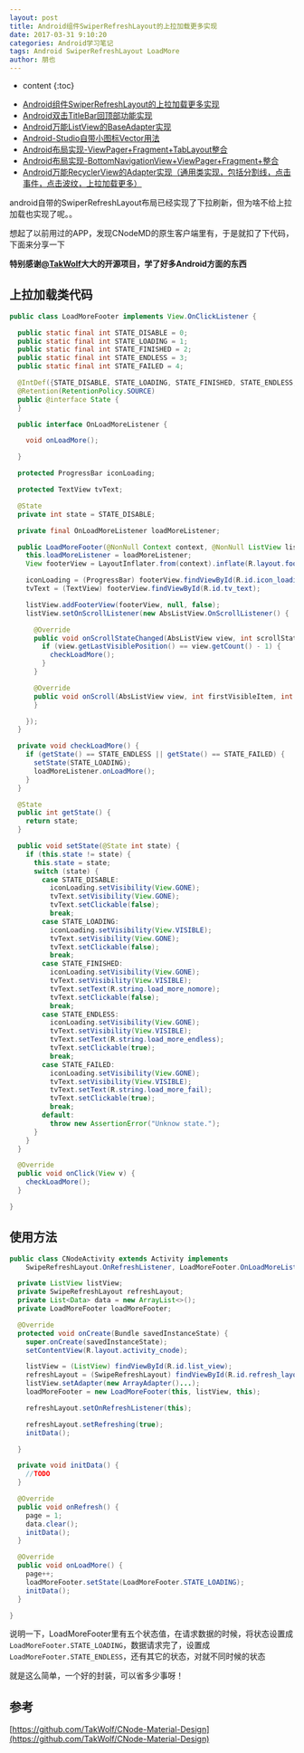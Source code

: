 ```yaml
---
layout: post
title: Android组件SwiperRefreshLayout的上拉加载更多实现
date: 2017-03-31 9:10:20
categories: Android学习笔记
tags: Android SwiperRefreshLayout LoadMore
author: 朋也
---
```


* content
{:toc}

- [Android组件SwiperRefreshLayout的上拉加载更多实现](https://tomoya92.github.io/2017/03/31/android-swiperrefreshlayout-loadmore/)
- [Android双击TitleBar回顶部功能实现](https://tomoya92.github.io/2017/03/31/android-doubleclick-backtotop/)
- [Android万能ListView的BaseAdapter实现](https://tomoya92.github.io/2017/03/31/android-listview-adapter/)
- [Android-Studio自带小图标Vector用法](https://tomoya92.github.io/2017/04/05/android-vector/)
- [Android布局实现-ViewPager+Fragment+TabLayout整合](https://tomoya92.github.io/2017/04/05/android-viewpager-fragment-tablayout/)
- [Android布局实现-BottomNavigationView+ViewPager+Fragment+整合](https://tomoya92.github.io/2017/04/05/android-bottomnavigationview-viewpager-fragment/)
- [Android万能RecyclerView的Adapter实现（通用类实现，包括分割线，点击事件，点击波纹，上拉加载更多）](https://tomoya92.github.io/2017/04/10/android-recyclerview-adapter/)

android自带的SwiperRefreshLayout布局已经实现了下拉刷新，但为啥不给上拉加载也实现了呢。。

想起了以前用过的APP，发现CNodeMD的原生客户端里有，于是就扣了下代码，下面来分享一下

**特别感谢[@TakWolf](https://github.com/TakWolf)大大的开源项目，学了好多Android方面的东西**




## 上拉加载类代码

```java
public class LoadMoreFooter implements View.OnClickListener {

  public static final int STATE_DISABLE = 0;
  public static final int STATE_LOADING = 1;
  public static final int STATE_FINISHED = 2;
  public static final int STATE_ENDLESS = 3;
  public static final int STATE_FAILED = 4;

  @IntDef({STATE_DISABLE, STATE_LOADING, STATE_FINISHED, STATE_ENDLESS, STATE_FAILED})
  @Retention(RetentionPolicy.SOURCE)
  public @interface State {
  }

  public interface OnLoadMoreListener {

    void onLoadMore();

  }

  protected ProgressBar iconLoading;

  protected TextView tvText;

  @State
  private int state = STATE_DISABLE;

  private final OnLoadMoreListener loadMoreListener;

  public LoadMoreFooter(@NonNull Context context, @NonNull ListView listView, @NonNull OnLoadMoreListener loadMoreListener) {
    this.loadMoreListener = loadMoreListener;
    View footerView = LayoutInflater.from(context).inflate(R.layout.footer_load_more, listView, false);

    iconLoading = (ProgressBar) footerView.findViewById(R.id.icon_loading);
    tvText = (TextView) footerView.findViewById(R.id.tv_text);

    listView.addFooterView(footerView, null, false);
    listView.setOnScrollListener(new AbsListView.OnScrollListener() {

      @Override
      public void onScrollStateChanged(AbsListView view, int scrollState) {
        if (view.getLastVisiblePosition() == view.getCount() - 1) {
          checkLoadMore();
        }
      }

      @Override
      public void onScroll(AbsListView view, int firstVisibleItem, int visibleItemCount, int totalItemCount) {
      }

    });
  }

  private void checkLoadMore() {
    if (getState() == STATE_ENDLESS || getState() == STATE_FAILED) {
      setState(STATE_LOADING);
      loadMoreListener.onLoadMore();
    }
  }

  @State
  public int getState() {
    return state;
  }

  public void setState(@State int state) {
    if (this.state != state) {
      this.state = state;
      switch (state) {
        case STATE_DISABLE:
          iconLoading.setVisibility(View.GONE);
          tvText.setVisibility(View.GONE);
          tvText.setClickable(false);
          break;
        case STATE_LOADING:
          iconLoading.setVisibility(View.VISIBLE);
          tvText.setVisibility(View.GONE);
          tvText.setClickable(false);
          break;
        case STATE_FINISHED:
          iconLoading.setVisibility(View.GONE);
          tvText.setVisibility(View.VISIBLE);
          tvText.setText(R.string.load_more_nomore);
          tvText.setClickable(false);
          break;
        case STATE_ENDLESS:
          iconLoading.setVisibility(View.GONE);
          tvText.setVisibility(View.VISIBLE);
          tvText.setText(R.string.load_more_endless);
          tvText.setClickable(true);
          break;
        case STATE_FAILED:
          iconLoading.setVisibility(View.GONE);
          tvText.setVisibility(View.VISIBLE);
          tvText.setText(R.string.load_more_fail);
          tvText.setClickable(true);
          break;
        default:
          throw new AssertionError("Unknow state.");
      }
    }
  }

  @Override
  public void onClick(View v) {
    checkLoadMore();
  }

}
```

## 使用方法

```java
public class CNodeActivity extends Activity implements
    SwipeRefreshLayout.OnRefreshListener, LoadMoreFooter.OnLoadMoreListener {

  private ListView listView;
  private SwipeRefreshLayout refreshLayout;
  private List<Data> data = new ArrayList<>();
  private LoadMoreFooter loadMoreFooter;

  @Override
  protected void onCreate(Bundle savedInstanceState) {
    super.onCreate(savedInstanceState);
    setContentView(R.layout.activity_cnode);

    listView = (ListView) findViewById(R.id.list_view);
    refreshLayout = (SwipeRefreshLayout) findViewById(R.id.refresh_layout);
    listView.setAdapter(new ArrayAdapter()...);
    loadMoreFooter = new LoadMoreFooter(this, listView, this);

    refreshLayout.setOnRefreshListener(this);

    refreshLayout.setRefreshing(true);
    initData();

  }

  private void initData() {
    //TODO
  }

  @Override
  public void onRefresh() {
    page = 1;
    data.clear();
    initData();
  }

  @Override
  public void onLoadMore() {
    page++;
    loadMoreFooter.setState(LoadMoreFooter.STATE_LOADING);
    initData();
  }

}
```

说明一下，LoadMoreFooter里有五个状态值，在请求数据的时候，将状态设置成`LoadMoreFooter.STATE_LOADING`，数据请求完了，设置成`LoadMoreFooter.STATE_ENDLESS`，还有其它的状态，对就不同时候的状态

就是这么简单，一个好的封装，可以省多少事呀！

## 参考

[https://github.com/TakWolf/CNode-Material-Design](https://github.com/TakWolf/CNode-Material-Design)
